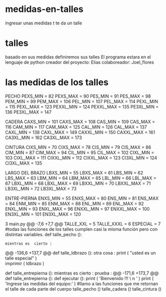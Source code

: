 # medidas-en-talles
ingresar unas medidas t te da un talle
#  talles
basado en sus medidas definiremos sus talles
El programa estara en el lenguaje de python creador del proyecto: Elias colaboreador: Joel_flores
#  las medidas de los talles
PECHO
PEXS_MIN = 82
PEXS_MAX = 90
PES_MIN = 91
PES_MAX = 98
PEM_MIN = 99
PEM_MAX = 106
PEL_MIN = 107
PEL_MAX = 114
PEXL_MIN = 115
PEXL_MAX = 123
PEXXL_MIN = 124
PEXXL_MAX = 135
PE3XL_MIN = 136
PE3XL_MAX = 147


CADERA
CAXS_MIN = 101
CAXS_MAX = 108
CAS_MIN = 109
CAS_MAX = 116
CAM_MIN = 117
CAM_MAX = 125
CAL_MIN = 126
CAL_MAX = 137
CAXL_MIN = 138
CAXL_MAX = 149
CAXXL_MIN = 150
CAXXL_MAX = 161
CA3XL_MIN = 162
CA3XL_MAX = 173

CINTURA
CIXS_MIN = 70
CIXS_MAX = 78
CIS_MIN = 79
CIS_MAX = 86
CIM_MIN = 87
CIM_MAX = 94
CIL_MIN = 95
CIL_MAX = 102
CIXL_MIN = 103
CIXL_MAX = 111
CIXXL_MIN = 112
CIXXL_MAX = 123
CI3XL_MIN = 124
CI3XL_MAX = 135

LARGO DEL BRAZO
LBXS_MIN = 55
LBXS_MAX = 61
LBS_MIN = 62
LBS_MAX = 63
LBM_MIN = 64
LBM_MAX = 65
LBL_MIN = 66
LBL_MAX = 67
LBXL_MIN = 68
LBXL_MAX = 69
LBXXL_MIN = 70
LBXXL_MAX = 71
LB3XL_MIN = 72
LB3XL_MAX = 73

ENTRE-PIERNA
ENXS_MIN = 55
ENXS_MAX = 80
ENS_MIN = 81
ENS_MAX = 84
ENM_MIN = 85
ENM_MAX = 88
ENL_MIN = 89
ENL_MAX = 92
ENXL_MIN = 93
ENXL_MAX = 96
ENXXL_MIN = 97
ENXXL_MAX = 100
EN3XL_MIN = 101
EN3XL_MAX = 120

 3  main.py 
@@ -7,6 +7,7 @@
TALLE_XXL = 5
TALLE_XXXL = 6
ESPECIAL = 7
#todas las funciones de los talles cumplen casi la misma función pero con distintas variables.
def  talle_pecho ():

    mientras es  cierto :
@@ -136,6 +137,7 @@ def talle_ldbrazo ():
    otra cosa :
        print ( "usted es un talle especial" )  
        imprimir ( ldbrazo )

def  talle_entrepierna ():
    mientras es  cierto :
        prueba :
@@ -171,6 +173,7 @@ def talle_entrepierna ():
def  ejecutar ():
    print ( 'Bienvenido !!! \ n ' )
    print ( 'Ingrese las medidas del equipo:' )
    #llamo a las funciones que me retornan el talle de cada parte del cuerpo
    talle_pecho ()
    talle_cadera ()
    talle_cintura ()
